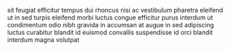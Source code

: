 sit feugiat efficitur tempus dui rhoncus nisi ac vestibulum pharetra eleifend ut
in sed turpis eleifend morbi luctus congue efficitur purus interdum ut
condimentum odio nibh gravida in accumsan at augue in sed adipiscing luctus
curabitur blandit id euismod convallis suspendisse id orci blandit interdum
magna volutpat